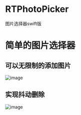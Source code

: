 # RTPhotoPicker
图片选择器swift版

简单的图片选择器
======================
可以无限制的添加图片
------------------
![image](https://github.com/codeXiaoQiang/PhotoPicker/blob/master/2.pic.png)


实现抖动删除
----------------
![image](https://github.com/codeXiaoQiang/PhotoPicker/blob/master/3.pic.png)
